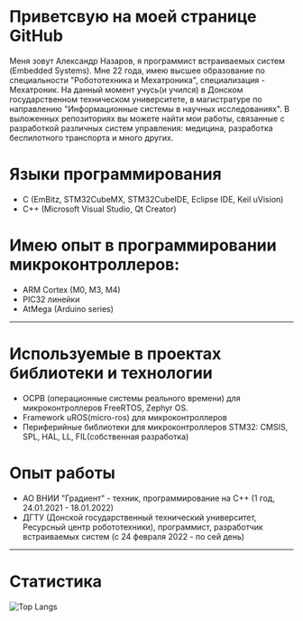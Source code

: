 
# Приветсвую на моей странице GitHub

Меня зовут Александр Назаров, я программист встраиваемых систем (Embedded Systems). Мне 22 года, имею высшее образование по специальности "Робототехника и Мехатроника", специализация - Мехатроник. На данный момент учусь(и учился) в Донском государственном техническом университете, в магистратуре по направлению "Информационные системы в научных исследованиях". В выложенных репозиториях вы можете найти мои работы, связанные с разработкой различных систем управления: медицина, разработка беспилотного транспорта и много других. 

# Языки программирования

- C (EmBitz, STM32CubeMX, STM32CubeIDE, Eclipse IDE, Keil uVision)
- C++ (Microsoft Visual Studio, Qt Creator)

# Имею опыт в программировании микроконтроллеров:
- ARM Cortex (M0, M3, M4)
- PIC32 линейки
- AtMega (Arduino series)
----
# Используемые в проектах библиотеки и технологии
- ОСРВ (операционные системы реального времени) для микроконтроллеров FreeRTOS, Zephyr OS.
- Framework uROS(micro-ros) для микроконтроллеров
- Периферийные библиотеки для микроконтроллеров STM32: CMSIS, SPL, HAL, LL, FIL(собственная разработка)
# Опыт работы
- АО ВНИИ "Градиент" - техник, программирование на С++ (1 год, 24.01.2021 - 18.01.2022)
- ДГТУ (Донской государственный технический университет, Ресурсный центр робототехники), программист, разработчик встраиваемых систем (с 24 февраля 2022 - по сей день)

---
# Статистика
![Top Langs](https://github-readme-stats.vercel.app/api/top-langs/?username=Casonka&layout=compact)
